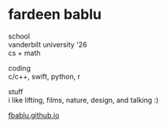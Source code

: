 # fardeen bablu

school  
vanderbilt university  '26  
cs + math  
  
coding  
c/c++, swift, python, r
  
stuff  
i like lifting, films, nature, design, and talking :)

[fbablu.github.io](https://fbablu.github.io/)
